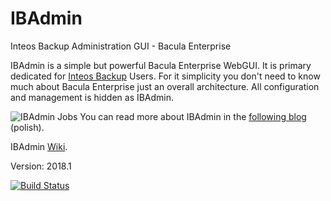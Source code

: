 # IBAdmin
Inteos Backup Administration GUI - Bacula Enterprise

IBAdmin is a simple but powerful Bacula Enterprise WebGUI. It is primary dedicated for [Inteos Backup](http://inteosbackup.pl/) Users. For it simplicity you don't need to know much about Bacula Enterprise just an overall architecture. All configuration and management is hidden as IBAdmin.

![IBAdmin Jobs](http://bacula.com.pl/images/ibadmin/ibadmin2.png)
You can read more about IBAdmin in the [following blog](http://bacula.com.pl/category/software/ibadmin) (polish).

IBAdmin [Wiki](https://github.com/inteos/IBAdmin/wiki).

Version: 2018.1

[![Build Status](https://travis-ci.org/inteos/IBAdmin.svg?branch=master)](https://travis-ci.org/inteos/IBAdmin)
